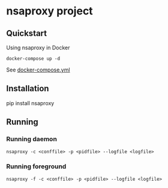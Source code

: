 # nsaproxy project

## Quickstart

Using nsaproxy in Docker

`docker-compose up -d`

See [docker-compose.yml](docker-compose.yml)

## Installation

pip install nsaproxy

## Running

### Running daemon

`nsaproxy -c <conffile> -p <pidfile> --logfile <logfile>`

### Running foreground

`nsaproxy -f -c <conffile> -p <pidfile> --logfile <logfile>`
